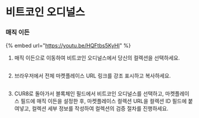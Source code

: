 # 비트코인 오디널스

### 매직 이든



{% embed url="https://youtu.be/HQFtbs5KyHI" %}

1. 매직 이든으로 이동하여 비트코인 오디널스에서 당신의 컬렉션을 선택하세요.

<figure><img src="../../.gitbook/assets/Screenshot 2025-01-31 at 12.43.44.png" alt=""><figcaption></figcaption></figure>

2. 브라우저에서 전체 마켓플레이스 URL 링크를 강조 표시하고 복사하세요.

<figure><img src="../../.gitbook/assets/Screenshot 2025-01-31 at 12.46.23.png" alt=""><figcaption></figcaption></figure>

3. CUR8로 돌아가서 블록체인 필드에서 비트코인 오디널스를 선택하고, 마켓플레이스 필드에 매직 이든을 설정한 후, 마켓플레이스 컬렉션 URL을 컬렉션 ID 필드에 붙여넣고, 컬렉션 세부 정보를 작성하여 컬렉션의 검증 절차를 진행하세요.

<figure><img src="../../.gitbook/assets/Screenshot 2025-01-31 at 12.47.06.png" alt=""><figcaption></figcaption></figure>